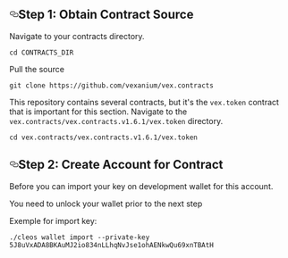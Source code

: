 <h2 id="step-1-obtain-contract-source"><a href="https://developers.eos.io/welcome/latest/getting-started/smart-contract-development/deploy-issue-and-transfer-tokens/#step-1-obtain-contract-source" aria-label="step 1 obtain contract source permalink" class="anchor" target="_self"><svg aria-hidden="true" focusable="false" height="16" version="1.1" viewBox="0 0 16 16" width="16"><path fill-rule="evenodd" d="M4 9h1v1H4c-1.5 0-3-1.69-3-3.5S2.55 3 4 3h4c1.45 0 3 1.69 3 3.5 0 1.41-.91 2.72-2 3.25V8.59c.58-.45 1-1.27 1-2.09C10 5.22 8.98 4 8 4H4c-.98 0-2 1.22-2 2.5S3 9 4 9zm9-3h-1v1h1c1 0 2 1.22 2 2.5S13.98 12 13 12H9c-.98 0-2-1.22-2-2.5 0-.83.42-1.64 1-2.09V6.25c-1.09.53-2 1.84-2 3.25C6 11.31 7.55 13 9 13h4c1.45 0 3-1.69 3-3.5S14.5 6 13 6z"></path></svg></a>Step 1: Obtain Contract Source</h2>
<p>Navigate to your contracts directory.</p>
<div class="gatsby-highlight" data-language="shell"><pre class="language-shell"><code class="language-shell"><span class="token builtin class-name">cd</span> CONTRACTS_DIR</code></pre></div>
<p>Pull the source</p>
<div class="gatsby-highlight" data-language="shell"><pre class="language-shell"><code class="language-shell"><span class="token function">git</span> clone https://github.com/vexanium/vex.contracts </code></pre></div>
<p>This repository contains several contracts, but it's the <code class="language-text">vex.token</code> contract that is important for this section. Navigate to the <code class="language-text">vex.contracts/vex.contracts.v1.6.1/vex.token</code> directory.</p>
<code class="language-shell"><span class="token builtin class-name">cd</span> vex.contracts/vex.contracts.v1.6.1/vex.token</code>
<h2 id="step-2-Impport-Key-for-contract"><a href="https://developers.eos.io/welcome/latest/getting-started/smart-contract-development/deploy-issue-and-transfer-tokens/#step-2-create-account-for-contract" aria-label="step 2 create account for contract permalink" class="anchor" target="_self"><svg aria-hidden="true" focusable="false" height="16" version="1.1" viewBox="0 0 16 16" width="16"><path fill-rule="evenodd" d="M4 9h1v1H4c-1.5 0-3-1.69-3-3.5S2.55 3 4 3h4c1.45 0 3 1.69 3 3.5 0 1.41-.91 2.72-2 3.25V8.59c.58-.45 1-1.27 1-2.09C10 5.22 8.98 4 8 4H4c-.98 0-2 1.22-2 2.5S3 9 4 9zm9-3h-1v1h1c1 0 2 1.22 2 2.5S13.98 12 13 12H9c-.98 0-2-1.22-2-2.5 0-.83.42-1.64 1-2.09V6.25c-1.09.53-2 1.84-2 3.25C6 11.31 7.55 13 9 13h4c1.45 0 3-1.69 3-3.5S14.5 6 13 6z"></path></svg></a>Step 2: Create Account for Contract</h2>
<p>Before you can import your key on development wallet</strong> for this account.</p>
<div class="custom-block message info"><div class="custom-block-body"><p>You need to unlock your wallet prior to the next step</p></div></div>
<p>Exemple for import key:</strong></p>
<div class="gatsby-highlight" data-language="shell"><pre class="language-shell"><code class="language-shell">./cleos wallet import --private-key 5J8uVxADA8BKAuMJ2io834nLLhqNvJse1ohAENkwQu69xnTBAtH </code></pre></div>

